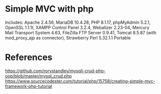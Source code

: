 # Simple MVC with php
Includes: Apache 2.4.56, MariaDB 10.4.28, PHP 8.1.17, phpMyAdmin 5.2.1, OpenSSL 1.1.1t, XAMPP Control Panel 3.2.4, Webalizer 2.23-04, Mercury Mail Transport System 4.63, FileZilla FTP Server 0.9.41, Tomcat 8.5.87 (with mod_proxy_ajp as connector), Strawberry Perl 5.32.1.1 Portable
# References
https://github.com/rorystandley/mysqli-crud-php-oop/blob/master/mysql_crud.php
https://www.sourcecodester.com/tutorial/php/15758/creating-simple-mvc-framework-php-tutorial
